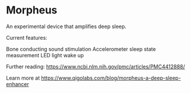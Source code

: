 # Morpheus
An experimental device that amplifies deep sleep.

Current features:

Bone conducting sound stimulation
Accelerometer sleep state measurement
LED light wake up 

Further reading: https://www.ncbi.nlm.nih.gov/pmc/articles/PMC4412888/

Learn more at https://www.qigolabs.com/blog/morpheus-a-deep-sleep-enhancer
